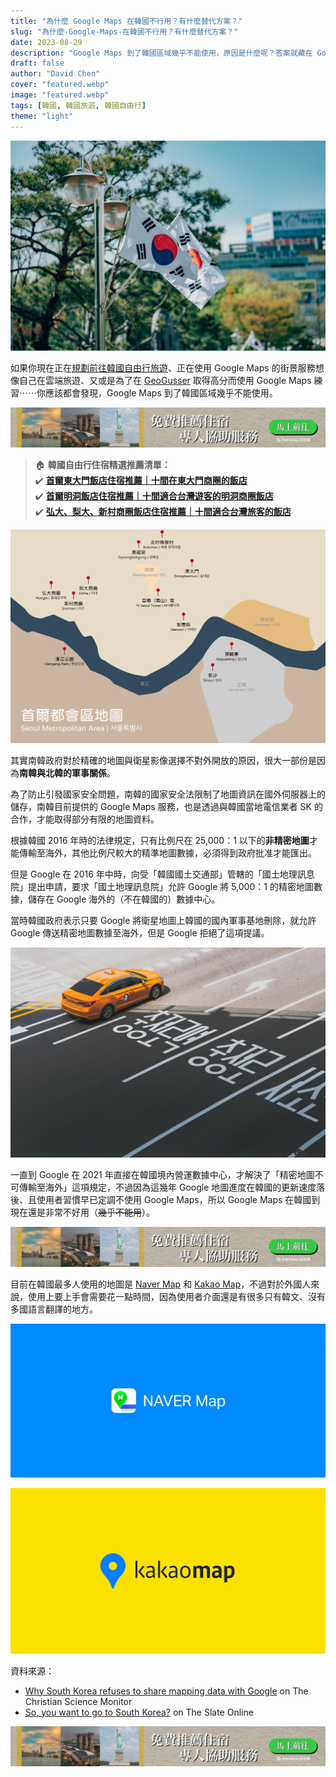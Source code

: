 ```yaml
---
title: "為什麼 Google Maps 在韓國不行用？有什麼替代方案？"
slug: "為什麼-Google-Maps-在韓國不行用？有什麼替代方案？"
date: 2023-08-29
description: "Google Maps 到了韓國區域幾乎不能使用，原因是什麼呢？答案就藏在 Google 和南韓政府之間的愛恨糾葛。"
draft: false
author: "David Chen"
cover: "featured.webp"
image: "featured.webp"
tags: [韓國, 韓國旅遊, 韓國自由行]
theme: "light"
---
```


![|inline](featured.webp)

如果你現在正在[規劃前往韓國自由行旅遊](https://www.booking.com/city/kr/seoul.xt.html?aid=7956794&no_rooms=1&group_adults=2)、正在使用 Google Maps 的街景服務想像自己在雲端旅遊、又或是為了在 [GeoGusser](https://www.geoguessr.com/) 取得高分而使用 Google Maps 練習⋯⋯你應該都會發現，Google Maps 到了韓國區域幾乎不能使用。

[![|inline](hotel-banner.webp)](https://l.exittaiwan.com/book-a-hotel)

> 🏠 **韓國自由行住宿精選推薦清單：**\
> ✔️ [**首爾東大門飯店住宿推薦｜十間在東大門商圈的飯店**](https://exittaiwan.com/posts/%E9%A6%96%E7%88%BE%E6%9D%B1%E5%A4%A7%E9%96%80%E9%A3%AF%E5%BA%97%E4%BD%8F%E5%AE%BF%E6%8E%A8%E8%96%A6/)\
> ✔️ [**首爾明洞飯店住宿推薦｜十間適合台灣遊客的明洞商圈飯店**](https://exittaiwan.com/posts/%E9%A6%96%E7%88%BE%E6%98%8E%E6%B4%9E%E9%A3%AF%E5%BA%97%E4%BD%8F%E5%AE%BF%E6%8E%A8%E8%96%A6/)\
> ✔️ [**弘大、梨大、新村商圈飯店住宿推薦｜十間適合台灣旅客的飯店**](https://exittaiwan.com/posts/%E5%BC%98%E5%A4%A7%E5%95%86%E5%9C%88%E6%A2%A8%E5%A4%A7%E5%95%86%E5%9C%88%E6%96%B0%E6%9D%91%E5%95%86%E5%9C%88%E9%A3%AF%E5%BA%97%E4%BD%8F%E5%AE%BF%E6%8E%A8%E8%96%A6/)

![首爾都會區地圖](seoul-map.webp)

其實南韓政府對於精確的地圖與衛星影像選擇不對外開放的原因，很大一部份是因為**南韓與北韓的軍事關係**。

為了防止引發國家安全問題，南韓的國家安全法限制了地圖資訊在國外伺服器上的儲存，南韓目前提供的 Google Maps 服務，也是透過與韓國當地電信業者 SK 的合作，才能取得部分有限的地圖資料。

根據韓國 2016 年時的法律規定，只有比例尺在 25,000：1 以下的**非精密地圖**才能傳輸至海外，其他比例尺較大的精準地圖數據，必須得到政府批准才能匯出。

但是 Google 在 2016 年中時，向受「韓國國土交通部」管轄的「國土地理訊息院」提出申請，要求「國土地理訊息院」允許 Google 將 5,000：1 的精密地圖數據，儲存在 Google 海外的（不在韓國的）數據中心。

當時韓國政府表示只要 Google 將衛星地圖上韓國的國內軍事基地刪除，就允許 Google 傳送精密地圖數據至海外，但是 Google 拒絕了這項提議。

![](taxi.jpg)

一直到 Google 在 2021 年直接在韓國境內營運數據中心，才解決了「精密地圖不可傳輸至海外」這項規定，不過因為這幾年 Google 地圖進度在韓國的更新速度落後、且使用者習慣早已定調不使用 Google Maps，所以 Google Maps 在韓國到現在還是非常不好用（~~幾乎不能用~~）。

[![|inline](hotel-banner.webp)](https://l.exittaiwan.com/book-a-hotel)

目前在韓國最多人使用的地圖是 [Naver Map](https://map.naver.com/p?c=15.00,0,0,0,dh) 和 [Kakao Map](https://map.kakao.com/)，不過對於外國人來說，使用上要上手會需要花一點時間，因為使用者介面還是有很多只有韓文、沒有多國語言翻譯的地方。

![Naver Map](naver.webp)

![Kakao Map](kakao.webp)

資料來源：
- [Why South Korea refuses to share mapping data with Google](https://www.csmonitor.com/Technology/2016/1118/Why-South-Korea-refuses-to-share-mapping-data-with-Google) on The Christian Science Monitor
- [So, you want to go to South Korea?](https://www.theslateonline.com/article/2023/04/so-you-want-to-go-to-south-korea) on The Slate Online

[![|inline](hotel-banner.webp)](https://l.exittaiwan.com/book-a-hotel)

<!--[![|inline](hotel-banner.webp)](https://l.exittaiwan.com/book-a-hotel)-->